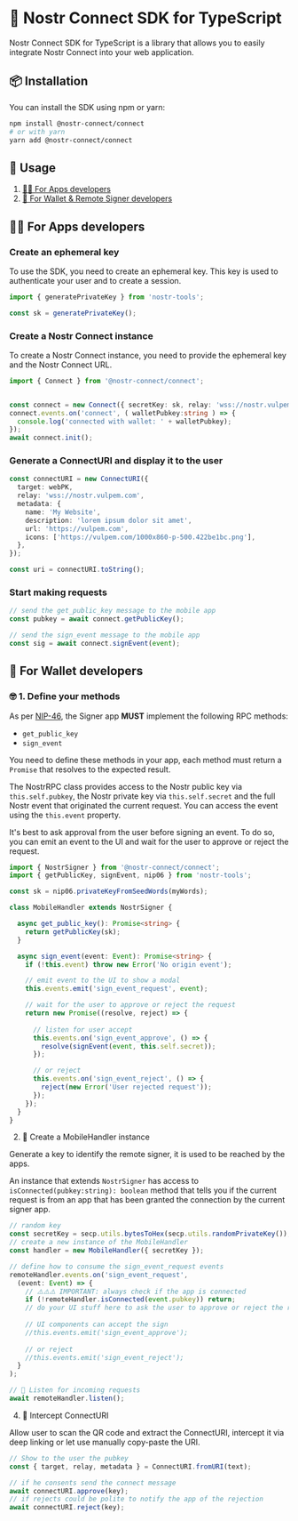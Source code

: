 # 🔌 Nostr Connect SDK for TypeScript
Nostr Connect SDK for TypeScript is a library that allows you to easily integrate Nostr Connect into your web application.


## 📦 Installation
You can install the SDK using npm or yarn:

```bash 
npm install @nostr-connect/connect
# or with yarn
yarn add @nostr-connect/connect
```


## 📖 Usage 

1. [👩‍💻 For Apps developers](#-for-apps-developers)
2. [🔐 For Wallet & Remote Signer developers](#-for-wallet-developers)


## 👩‍💻 For Apps developers

### Create an ephemeral key

To use the SDK, you need to create an ephemeral key. This key is used to authenticate your user and to create a session.

```typescript
import { generatePrivateKey } from 'nostr-tools';

const sk = generatePrivateKey();
```


### Create a Nostr Connect instance

To create a Nostr Connect instance, you need to provide the ephemeral key and the Nostr Connect URL.

```typescript
import { Connect } from '@nostr-connect/connect';


const connect = new Connect({ secretKey: sk, relay: 'wss://nostr.vulpem.com' });
connect.events.on('connect', ( walletPubkey:string ) => {
  console.log('connected with wallet: ' + walletPubkey);
});
await connect.init();
```

### Generate a ConnectURI and display it to the user


```typescript
const connectURI = new ConnectURI({
  target: webPK,
  relay: 'wss://nostr.vulpem.com',
  metadata: {
    name: 'My Website',
    description: 'lorem ipsum dolor sit amet',
    url: 'https://vulpem.com',
    icons: ['https://vulpem.com/1000x860-p-500.422be1bc.png'],
  },
});

const uri = connectURI.toString();
```


### Start making requests

```typescript
// send the get_public_key message to the mobile app 
const pubkey = await connect.getPublicKey();

// send the sign_event message to the mobile app
const sig = await connect.signEvent(event);
```

## 🔐 For Wallet developers

### 🤓 1. Define your methods

As per [NIP-46](https://github.com/nostr-connect/nips/blob/nostr-connect/46.md), the Signer app **MUST** implement the following RPC methods:

- `get_public_key`
- `sign_event`

You need to define these methods in your app, each method must return a `Promise` that resolves to the expected result.

The NostrRPC class provides access to the Nostr public key via `this.self.pubkey`, the Nostr private key via `this.self.secret` and the full Nostr event that originated the current request.  You can access the event using the `this.event` property.

It's best to ask approval from the user before signing an event. To do so, you can emit an event to the UI and wait for the user to approve or reject the request.

```typescript
import { NostrSigner } from '@nostr-connect/connect';
import { getPublicKey, signEvent, nip06 } from 'nostr-tools';

const sk = nip06.privateKeyFromSeedWords(myWords);

class MobileHandler extends NostrSigner {

  async get_public_key(): Promise<string> {
    return getPublicKey(sk);
  }

  async sign_event(event: Event): Promise<string> {
    if (!this.event) throw new Error('No origin event');

    // emit event to the UI to show a modal
    this.events.emit('sign_event_request', event);

    // wait for the user to approve or reject the request
    return new Promise((resolve, reject) => {
      
      // listen for user accept 
      this.events.on('sign_event_approve', () => {
        resolve(signEvent(event, this.self.secret));
      });

      // or reject
      this.events.on('sign_event_reject', () => {
        reject(new Error('User rejected request'));
      });
    });
  }
}
```

2. 🎒 Create a MobileHandler instance

Generate a key to identify the remote signer, it is used to be reached by the apps.

An instance that extends `NostrSigner` has access to `isConnected(pubkey:string): boolean` method that tells you if the current request is from an app that has been granted the connection by the current signer app.

```typescript
// random key
const secretKey = secp.utils.bytesToHex(secp.utils.randomPrivateKey());
// create a new instance of the MobileHandler 
const handler = new MobileHandler({ secretKey });

// define how to consume the sign_event_request events
remoteHandler.events.on('sign_event_request',
  (event: Event) => {
    // ⚠️⚠️⚠️ IMPORTANT: always check if the app is connected 
    if (!remoteHandler.isConnected(event.pubkey)) return;
    // do your UI stuff here to ask the user to approve or reject the request    
    
    // UI components can accept the sign
    //this.events.emit('sign_event_approve');
    
    // or reject 
    //this.events.emit('sign_event_reject');
  }
);

// 📡 Listen for incoming requests
await remoteHandler.listen();
``` 

4. 🚏 Intercept ConnectURI

Allow user to scan the QR code and extract the ConnectURI, intercept it via deep linking or let use manually copy-paste the URI.

```typescript
// Show to the user the pubkey
const { target, relay, metadata } = ConnectURI.fromURI(text);

// if he consents send the connect message
await connectURI.approve(key);
// if rejects could be polite to notify the app of the rejection
await connectURI.reject(key);
```
